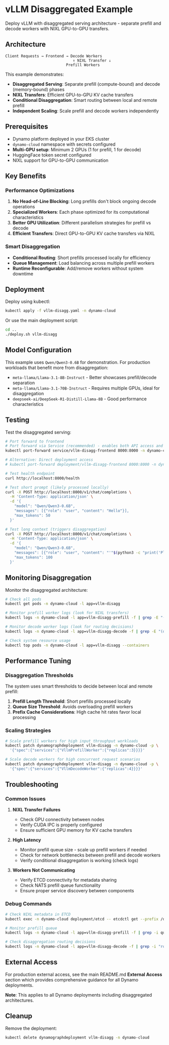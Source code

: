 # vLLM Disaggregated Example

Deploy vLLM with disaggregated serving architecture - separate prefill and decode workers with NIXL GPU-to-GPU transfers.

## Architecture

```text
Client Requests → Frontend → Decode Workers
                              ↑ NIXL Transfer ↓
                           Prefill Workers
```

This example demonstrates:
- **Disaggregated Serving**: Separate prefill (compute-bound) and decode (memory-bound) phases
- **NIXL Transfers**: Efficient GPU-to-GPU KV cache transfers
- **Conditional Disaggregation**: Smart routing between local and remote prefill
- **Independent Scaling**: Scale prefill and decode workers independently

## Prerequisites

- Dynamo platform deployed in your EKS cluster
- `dynamo-cloud` namespace with secrets configured
- **Multi-GPU setup**: Minimum 2 GPUs (1 for prefill, 1 for decode)
- HuggingFace token secret configured
- NIXL support for GPU-to-GPU communication

## Key Benefits

### Performance Optimizations
1. **No Head-of-Line Blocking**: Long prefills don't block ongoing decode operations
2. **Specialized Workers**: Each phase optimized for its computational characteristics
3. **Better GPU Utilization**: Different parallelism strategies for prefill vs decode
4. **Efficient Transfers**: Direct GPU-to-GPU KV cache transfers via NIXL

### Smart Disaggregation
- **Conditional Routing**: Short prefills processed locally for efficiency
- **Queue Management**: Load balancing across multiple prefill workers
- **Runtime Reconfigurable**: Add/remove workers without system downtime

## Deployment

Deploy using kubectl:

```bash
kubectl apply -f vllm-disagg.yaml -n dynamo-cloud
```

Or use the main deployment script:

```bash
cd ..
./deploy.sh vllm-disagg
```

## Model Configuration

This example uses `Qwen/Qwen3-0.6B` for demonstration. For production workloads that benefit more from disaggregation:

- `meta-llama/Llama-3.1-8B-Instruct` - Better showcases prefill/decode separation
- `meta-llama/Llama-3.1-70B-Instruct` - Requires multiple GPUs, ideal for disaggregation
- `deepseek-ai/DeepSeek-R1-Distill-Llama-8B` - Good performance characteristics

## Testing

Test the disaggregated serving:

```bash
# Port forward to frontend
# Port forward via Service (recommended) - enables both API access and metrics collection
kubectl port-forward service/vllm-disagg-frontend 8000:8000 -n dynamo-cloud

# Alternative: Direct deployment access
# kubectl port-forward deployment/vllm-disagg-frontend 8000:8000 -n dynamo-cloud

# Test health endpoint
curl http://localhost:8000/health

# Test short prompt (likely processed locally)
curl -X POST http://localhost:8000/v1/chat/completions \
  -H 'Content-Type: application/json' \
  -d '{
    "model": "Qwen/Qwen3-0.6B",
    "messages": [{"role": "user", "content": "Hello"}],
    "max_tokens": 50
  }'

# Test long context (triggers disaggregation)
curl -X POST http://localhost:8000/v1/chat/completions \
  -H 'Content-Type: application/json' \
  -d '{
    "model": "Qwen/Qwen3-0.6B",
    "messages": [{"role": "user", "content": "'"$(python3 -c "print('Please analyze this long text: ' + 'Lorem ipsum dolor sit amet, consectetur adipiscing elit. ' * 50)")"'"}],
    "max_tokens": 100
  }'
```

## Monitoring Disaggregation

Monitor the disaggregated architecture:

```bash
# Check all pods
kubectl get pods -n dynamo-cloud -l app=vllm-disagg

# Monitor prefill worker logs (look for NIXL transfers)
kubectl logs -n dynamo-cloud -l app=vllm-disagg-prefill -f | grep -E "(NIXL|transfer|remote)"

# Monitor decode worker logs (look for routing decisions)
kubectl logs -n dynamo-cloud -l app=vllm-disagg-decode -f | grep -E "(disagg|remote|local)"

# Check system resource usage
kubectl top pods -n dynamo-cloud -l app=vllm-disagg --containers
```

## Performance Tuning

### Disaggregation Thresholds
The system uses smart thresholds to decide between local and remote prefill:

1. **Prefill Length Threshold**: Short prefills processed locally
2. **Queue Size Threshold**: Avoids overloading prefill workers
3. **Prefix Cache Considerations**: High cache hit rates favor local processing

### Scaling Strategies
```bash
# Scale prefill workers for high input throughput workloads
kubectl patch dynamographdeployment vllm-disagg -n dynamo-cloud -p \
  '{"spec":{"services":{"VllmPrefillWorker":{"replicas":3}}}}'

# Scale decode workers for high concurrent request scenarios
kubectl patch dynamographdeployment vllm-disagg -n dynamo-cloud -p \
  '{"spec":{"services":{"VllmDecodeWorker":{"replicas":4}}}}'
```

## Troubleshooting

### Common Issues

1. **NIXL Transfer Failures**
   - Check GPU connectivity between nodes
   - Verify CUDA IPC is properly configured
   - Ensure sufficient GPU memory for KV cache transfers

2. **High Latency**
   - Monitor prefill queue size - scale up prefill workers if needed
   - Check for network bottlenecks between prefill and decode workers
   - Verify conditional disaggregation is working (check logs)

3. **Workers Not Communicating**
   - Verify ETCD connectivity for metadata sharing
   - Check NATS prefill queue functionality
   - Ensure proper service discovery between components

### Debug Commands
```bash
# Check NIXL metadata in ETCD
kubectl exec -n dynamo-cloud deployment/etcd -- etcdctl get --prefix /dynamo/nixl

# Monitor prefill queue
kubectl logs -n dynamo-cloud -l app=vllm-disagg-prefill -f | grep -i queue

# Check disaggregation routing decisions
kubectl logs -n dynamo-cloud -l app=vllm-disagg-decode -f | grep -i "routing\|disagg"
```

## External Access

For production external access, see the main README.md **External Access** section which provides comprehensive guidance for all Dynamo deployments.

**Note**: This applies to all Dynamo deployments including disaggregated architectures.


## Cleanup

Remove the deployment:

```bash
kubectl delete dynamographdeployment vllm-disagg -n dynamo-cloud
```
